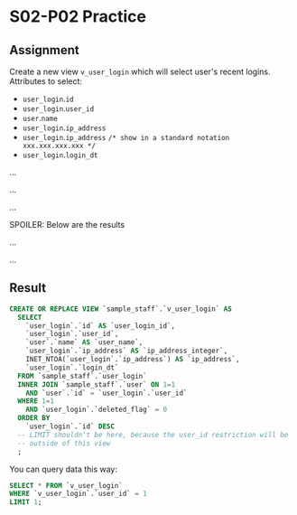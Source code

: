 # S02-P02 Practice

## Assignment

Create a new view `v_user_login` which will select user's recent logins. Attributes to select:

* `user_login`.`id`
* `user_login`.`user_id`
* `user`.`name`
* `user_login`.`ip_address`
* `user_login`.`ip_address` `/* show in a standard notation xxx.xxx.xxx.xxx */ `
* `user_login`.`login_dt`

...

...

...

SPOILER: Below are the results

...

...

## Result

```sql
CREATE OR REPLACE VIEW `sample_staff`.`v_user_login` AS
  SELECT
    `user_login`.`id` AS `user_login_id`,
    `user_login`.`user_id`,
    `user`.`name` AS `user_name`,
    `user_login`.`ip_address` AS `ip_address_integer`,
    INET_NTOA(`user_login`.`ip_address`) AS `ip_address`,
    `user_login`.`login_dt`
  FROM `sample_staff`.`user_login`
  INNER JOIN `sample_staff`.`user` ON 1=1
    AND `user`.`id` = `user_login`.`user_id`
  WHERE 1=1
    AND `user_login`.`deleted_flag` = 0
  ORDER BY
    `user_login`.`id` DESC
  -- LIMIT shouldn't be here, because the user_id restriction will be
  -- outside of this view
  ;
```

You can query data this way:

```sql
SELECT * FROM `v_user_login`
WHERE `v_user_login`.`user_id` = 1
LIMIT 1;
```
